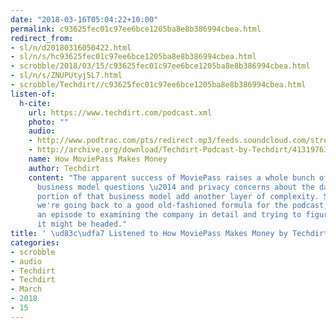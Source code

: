 ```yaml
---
date: "2018-03-16T05:04:22+10:00"
permalink: c93625fec01c97ee6bce1205ba8e8b386994cbea.html
redirect_from:
- sl/n/d20180316050422.html
- sl/n/s/hc93625fec01c97ee6bce1205ba8e8b386994cbea.html
- scrobble/2018/03/15/c93625fec01c97ee6bce1205ba8e8b386994cbea.html
- sl/n/s/ZNUPUtyj5L7.html
- scrobble/Techdirt//c93625fec01c97ee6bce1205ba8e8b386994cbea.html
listen-of:
  h-cite:
    url: https://www.techdirt.com/podcast.xml
    photo: ""
    audio:
    - http://www.podtrac.com/pts/redirect.mp3/feeds.soundcloud.com/stream/413197635-techdirt-how-moviepass-makes-money.mp3
    - http://archive.org/download/Techdirt-Podcast-by-Techdirt/413197635-techdirt-how-moviepass-makes-money.mp3
    name: How MoviePass Makes Money
    author: Techdirt
    content: "The apparent success of MoviePass raises a whole bunch of interesting
      business model questions \u2014 and privacy concerns about the data-harvesting
      portion of that business model add another layer of complexity. So this week,
      we're going back to a good old-fashioned formula for the podcast, and dedicating
      an episode to examining the company in detail and trying to figure out where
      it might be headed."
title: ' \ud83c\udfa7 Listened to How MoviePass Makes Money by Techdirt From Techdirt'
categories:
- scrobble
- audio
- Techdirt
- Techdirt
- March
- 2018
- 15
---
```

